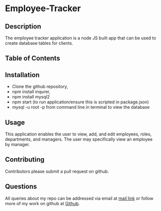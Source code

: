 # Employee-Tracker 
## Description 
The employee tracker application is a node JS built app that can be used to create database tables for clients. 

## Table of Contents



## Installation
* Clone the github repository, 
* npm install inqurer,
* npm install mysql2 
* npm start (to run application/ensure this is scripted in package.json)
* mysql -u root -p from command line in terminal to view the database 

## Usage
This application enables the user to view, add, and edit employees, roles, departments, and managers.
The user may specifically view an employee by manager. 

## Contributing
Contributors please submit a pull request on github.

## Questions 
All queries about my repo can be addressed via email at <a href="mailto:rgonsahn@yahoo.com">mail link</a>
 or follow more of my work on github at <a href="https://github.com/rgonsahn?tab=repositories">Github</a>.



